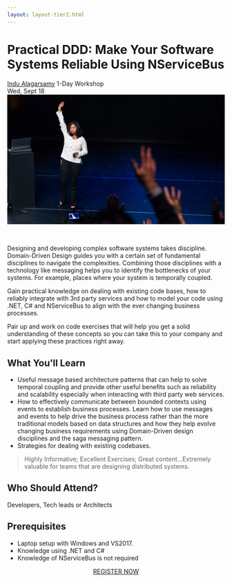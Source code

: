 ```yaml
---
layout: layout-tier2.html
---
```

<div class="container section workshop-single-page">
  <div class="row">
    <div class="col-xs-12 col-sm-2">
      <div class="speaker-container">
        <a href="../speakers/indu-alagarsamy.html"
          ><div class="speaker-img indu-alagarsamy keep-color"></div
        ></a>
      </div>
    </div>
    <div class="col-xs-12 col-sm-8 content">
      <h1 class="section-header">
        Practical DDD: Make Your Software Systems Reliable Using NServiceBus
      </h1>
      <span class="speaker-name"
        ><a href="../speakers/indu-alagarsamy.html">Indu Alagarsamy</a></span
      >
      <span class="duration">1-Day Workshop<br />Wed, Sept 18</span>
      <img
        src="../img/workshop/Workshop-Indu-Alagarsamy.jpg"
        class="speaker--workshop-content-img"
        alt=""
        style="margin-bottom: 30px"
      />
      <p>
        Designing and developing complex software systems takes discipline.
        Domain-Driven Design guides you with a certain set of fundamental
        disciplines to navigate the complexities. Combining those disciplines
        with a technology like messaging helps you to identify the bottlenecks
        of your systems. For example, places where your system is temporally
        coupled.
      </p>
      <p>
        Gain practical knowledge on dealing with existing code bases, how to
        reliably integrate with 3rd party services and how to model your code
        using .NET, C# and NServiceBus to align with the ever changing business
        processes.
      </p>
      <p>
        Pair up and work on code exercises that will help you get a solid
        understanding of these concepts so you can take this to your company and
        start applying these practices right away.
      </p>
      <h2 class="speaker-subheader">What You'll Learn</h2>
      <ul>
        <li>
          Useful message based architecture patterns that can help to solve
          temporal coupling and provide other useful benefits such as
          reliability and scalability especially when interacting with third
          party web services.
        </li>
        <li>
          How to effectively communicate between bounded contexts using events
          to establish business processes. Learn how to use messages and events
          to help drive the business process rather than the more traditional
          models based on data structures and how they help evolve changing
          business requirements using Domain-Driven design disciplines and the
          saga messaging pattern.
        </li>
        <li>Strategies for dealing with existing codebases.</li>
      </ul>
      <blockquote>
        <p>
          Highly Informative; Excellent Exercises; Great content...Extremely
          valuable for teams that are designing distributed systems.
        </p>
      </blockquote>
      <h2 class="speaker-subheader">Who Should Attend?</h2>
      <p>Developers, Tech leads or Architects</p>
      <h2 class="speaker-subheader">Prerequisites</h2>
      <ul>
        <li>Laptop setup with Windows and VS2017.</li>
        <li>Knowledge using .NET and C#</li>
        <li>Knowledge of NServiceBus is not required</li>
      </ul>
      <div class="col-xs-12" align="center">
        <a class="btn" href="https://ti.to/eddd/explore-ddd-2019"
          >REGISTER NOW</a
        >
      </div>
    </div>
  </div>
</div>
